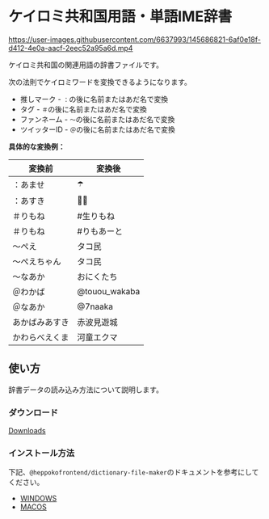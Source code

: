 # ケイロミ共和国用語・単語IME辞書

https://user-images.githubusercontent.com/6637993/145686821-6af0e18f-d412-4e0a-aacf-2eec52a95a6d.mp4

ケイロミ共和国の関連用語の辞書ファイルです。

次の法則でケイロミワードを変換できるようになります。

- 推しマーク - `：`の後に名前またはあだ名で変換
- タグ - `＃`の後に名前またはあだ名で変換
- ファンネーム - `〜`の後に名前またはあだ名で変換
- ツイッターID - `＠`の後に名前またはあだ名で変換

**具体的な変換例：**

|変換前|変換後|
|---|---|
|：あませ|☂️|
|：あすき|🌹🏰|
|＃りもね|#生りもね|
|＃りもね|#りもあーと|
|～ぺえ|タコ民|
|～ぺえちゃん|タコ民|
|～なあか|おにくたち|
|＠わかば|@touou_wakaba|
|＠なあか|@7naaka|
|あかばみあすき|赤波見遊城|
|かわらべえくま|河童エクマ|

## 使い方

辞書データの読み込み方法について説明します。

### ダウンロード

[Downloads](/downloads)

### インストール方法

下記、`@heppokofrontend/dictionary-file-maker`のドキュメントを参考にしてください。

- [WINDOWS](https://github.com/heppokofrontend/dictionary-file-maker/blob/main/WINDOWS.md)
- [MACOS](https://github.com/heppokofrontend/dictionary-file-maker/blob/main/MACOS.md)
